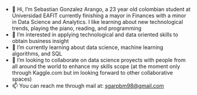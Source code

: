 - 👋 Hi, I’m Sebastian Gonzalez Arango, a 23 year old colombian student at Universidad EAFIT currently finishing a mayor in Finances with a minor in Data Science and Analytics. I like learning about new technological trends, playing the piano, reading, and programming
- 👀 I’m interested in applying technological and data oriented skills to obtain business insight
- 🌱 I’m currently learning about data science, machine learning algorithms, and SQL
- 💞️ I’m looking to collaborate on data science proyects with people from all around the world to enhance my skills scope (at the moment only through Kaggle.com but im looking forward to other collaborative spaces)
- 📫 You can reach me through mail at: sgarpbm98@gmail.com

<!---
SebastianGonzalezA98/SebastianGonzalezA98 is a ✨ special ✨ repository because its `README.md` (this file) appears on your GitHub profile.
You can click the Preview link to take a look at your changes.
--->
